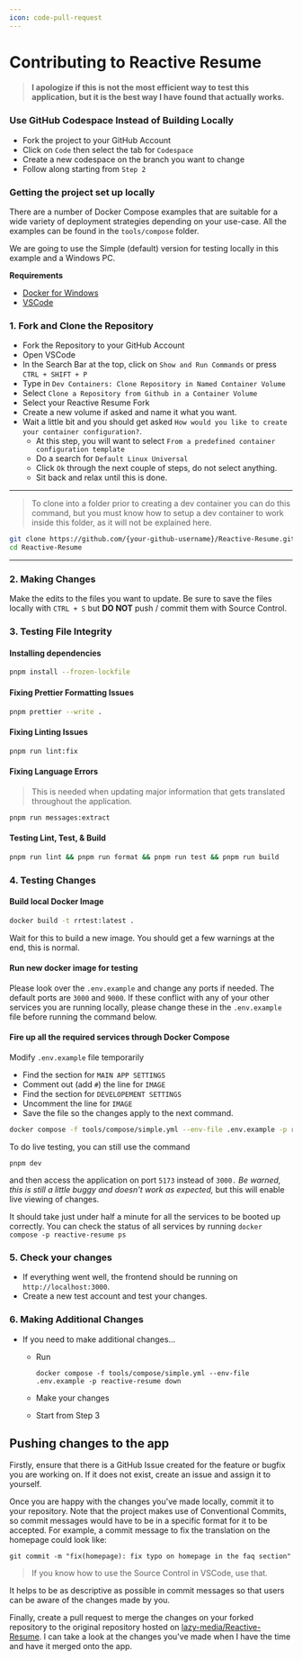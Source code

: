 ```yaml
---
icon: code-pull-request
---
```


# Contributing to Reactive Resume

> #### I apologize if this is not the most efficient way to test this application, but it is the best way I have found that actually works.

### Use GitHub Codespace Instead of Building Locally

* Fork the project to your GitHub Account
* Click on `Code` then select the tab for `Codespace`
* Create a new codespace on the branch you want to change
* Follow along starting from `Step 2`

### Getting the project set up locally

There are a number of Docker Compose examples that are suitable for a wide variety of deployment strategies depending on your use-case. All the examples can be found in the `tools/compose` folder.

We are going to use the Simple (default) version for testing locally in this example and a Windows PC.

**Requirements**

* [Docker for Windows](https://www.docker.com)
* [VSCode](https://code.visualstudio.com/)

### 1. Fork and Clone the Repository

* Fork the Repository to your GitHub Account
* Open VSCode
* In the Search Bar at the top, click on `Show and Run Commands` or press `CTRL + SHIFT + P`
* Type in `Dev Containers: Clone Repository in Named Container Volume`
* Select `Clone a Repository from Github in a Container Volume`
* Select your Reactive Resume Fork
* Create a new volume if asked and name it what you want.
* Wait a little bit and you should get asked `How would you like to create your container configuration?`.
  * At this step, you will want to select `From a predefined container configuration template`
  * Do a search for `Default Linux Universal`
  * Click `Ok` through the next couple of steps, do not select anything.
  * Sit back and relax until this is done.

***

> To clone into a folder prior to creating a dev container you can do this command, but you must know how to setup a dev container to work inside this folder, as it will not be explained here.

```sh
git clone https://github.com/{your-github-username}/Reactive-Resume.git
cd Reactive-Resume
```

***

### 2. Making Changes

Make the edits to the files you want to update. Be sure to save the files locally with `CTRL + S` but **DO NOT** push / commit them with Source Control.

### 3. Testing File Integrity

#### Installing dependencies

```sh
pnpm install --frozen-lockfile
```

#### Fixing Prettier Formatting Issues

```sh
pnpm prettier --write .
```

#### Fixing Linting Issues

```sh
pnpm run lint:fix
```

#### Fixing Language Errors

> This is needed when updating major information that gets translated throughout the application.

```sh
pnpm run messages:extract
```

#### Testing Lint, Test, & Build

```sh
pnpm run lint && pnpm run format && pnpm run test && pnpm run build
```

### 4. Testing Changes

#### Build local Docker Image

```sh
docker build -t rrtest:latest .
```

Wait for this to build a new image. You should get a few warnings at the end, this is normal.

#### Run new docker image for testing

Please look over the `.env.example` and change any ports if needed. The default ports are `3000` and `9000`. If these conflict with any of your other services you are running locally, please change these in the `.env.example` file before running the command below.

#### Fire up all the required services through Docker Compose

Modify `.env.example` file temporarily

* Find the section for `MAIN APP SETTINGS`
* Comment out (add `#`) the line for `IMAGE`
* Find the section for `DEVELOPEMENT SETTINGS`
* Uncomment the line for `IMAGE`
* Save the file so the changes apply to the next command.

```sh
docker compose -f tools/compose/simple.yml --env-file .env.example -p reactive-resume up -d
```

To do live testing, you can still use the command

```
pnpm dev
```

and then access the application on port `5173` instead of `3000.` _Be warned, this is still a little buggy and doesn't work as expected,_ but this will enable live viewing of changes.

It should take just under half a minute for all the services to be booted up correctly. You can check the status of all services by running `docker compose -p reactive-resume ps`

### 5. Check your changes

* If everything went well, the frontend should be running on `http://localhost:3000`.
* Create a new test account and test your changes.

### 6. Making Additional Changes

* If you need to make additional changes...
  *   Run

      ```
      docker compose -f tools/compose/simple.yml --env-file .env.example -p reactive-resume down
      ```
  * Make your changes
  * Start from Step 3

## Pushing changes to the app

Firstly, ensure that there is a GitHub Issue created for the feature or bugfix you are working on. If it does not exist, create an issue and assign it to yourself.

Once you are happy with the changes you've made locally, commit it to your repository. Note that the project makes use of Conventional Commits, so commit messages would have to be in a specific format for it to be accepted. For example, a commit message to fix the translation on the homepage could look like:

```
git commit -m "fix(homepage): fix typo on homepage in the faq section"
```

> If you know how to use the Source Control in VSCode, use that.

It helps to be as descriptive as possible in commit messages so that users can be aware of the changes made by you.

Finally, create a pull request to merge the changes on your forked repository to the original repository hosted on [lazy-media/Reactive-Resume](https://github.com/lazy-media/Reactive-Resume). I can take a look at the changes you've made when I have the time and have it merged onto the app.
